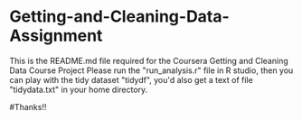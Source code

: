 # Getting-and-Cleaning-Data-Assignment
This is the README.md file required for the Coursera Getting and Cleaning Data Course Project
Please run the "run_analysis.r" file in R studio, then you can play with the tidy dataset "tidydf", you'd also get a text of file "tidydata.txt" in your home directory. 


#Thanks!!